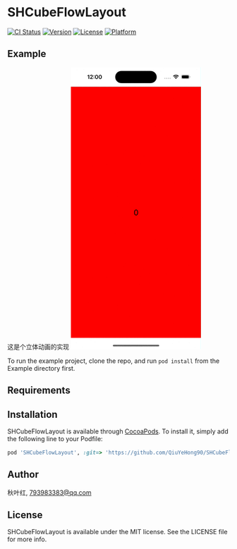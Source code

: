 # SHCubeFlowLayout

[![CI Status](https://img.shields.io/travis/秋叶红/SHCubeFlowLayout.svg?style=flat)](https://travis-ci.org/秋叶红/SHCubeFlowLayout)
[![Version](https://img.shields.io/cocoapods/v/SHCubeFlowLayout.svg?style=flat)](https://cocoapods.org/pods/SHCubeFlowLayout)
[![License](https://img.shields.io/cocoapods/l/SHCubeFlowLayout.svg?style=flat)](https://cocoapods.org/pods/SHCubeFlowLayout)
[![Platform](https://img.shields.io/cocoapods/p/SHCubeFlowLayout.svg?style=flat)](https://cocoapods.org/pods/SHCubeFlowLayout)

## Example
这是个立体动画的实现
![Simulator Screen Recording - iPhone 15 - 2024-11-12 at 00.00.53](assets/Simulator%20Screen%20Recording%20-%20iPhone%2015%20-%202024-11-12%20at%2000.00.53.gif)




To run the example project, clone the repo, and run `pod install` from the Example directory first.

## Requirements

## Installation

SHCubeFlowLayout is available through [CocoaPods](https://cocoapods.org). To install
it, simply add the following line to your Podfile:

```ruby
pod 'SHCubeFlowLayout', :git=> 'https://github.com/QiuYeHong90/SHCubeFlowLayout.git'
```

## Author

秋叶红, 793983383@qq.com

## License

SHCubeFlowLayout is available under the MIT license. See the LICENSE file for more info.
